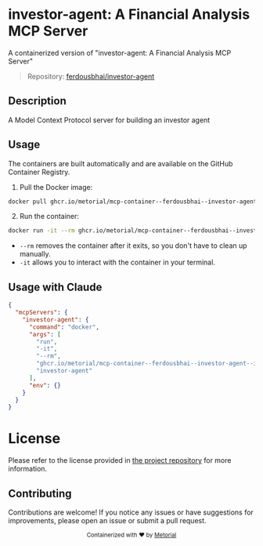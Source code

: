 
# investor-agent: A Financial Analysis MCP Server

A containerized version of "investor-agent: A Financial Analysis MCP Server"

> Repository: [ferdousbhai/investor-agent](https://github.com/ferdousbhai/investor-agent)

## Description

A Model Context Protocol server for building an investor agent


## Usage

The containers are built automatically and are available on the GitHub Container Registry.

1. Pull the Docker image:

```bash
docker pull ghcr.io/metorial/mcp-container--ferdousbhai--investor-agent--investor-agent
```

2. Run the container:

```bash
docker run -it --rm ghcr.io/metorial/mcp-container--ferdousbhai--investor-agent--investor-agent 
```

- `--rm` removes the container after it exits, so you don't have to clean up manually.
- `-it` allows you to interact with the container in your terminal.



## Usage with Claude

```json
{
  "mcpServers": {
    "investor-agent": {
      "command": "docker",
      "args": [
        "run",
        "-it",
        "--rm",
        "ghcr.io/metorial/mcp-container--ferdousbhai--investor-agent--investor-agent",
        "investor-agent"
      ],
      "env": {}
    }
  }
}
```

# License

Please refer to the license provided in [the project repository](https://github.com/ferdousbhai/investor-agent) for more information.

## Contributing

Contributions are welcome! If you notice any issues or have suggestions for improvements, please open an issue or submit a pull request.

<div align="center">
  <sub>Containerized with ❤️ by <a href="https://metorial.com">Metorial</a></sub>
</div>
  